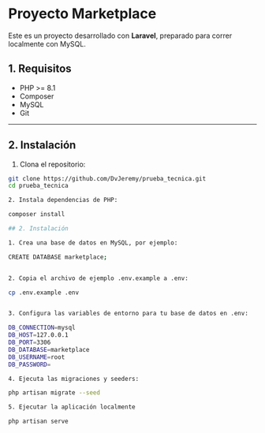 # Proyecto Marketplace

Este es un proyecto desarrollado con **Laravel**, preparado para correr localmente con MySQL.

## 1. Requisitos

- PHP >= 8.1
- Composer
- MySQL
- Git

---

## 2. Instalación

1. Clona el repositorio:

```bash
git clone https://github.com/DvJeremy/prueba_tecnica.git
cd prueba_tecnica

2. Instala dependencias de PHP:

composer install

## 2. Instalación

1. Crea una base de datos en MySQL, por ejemplo:

CREATE DATABASE marketplace;


2. Copia el archivo de ejemplo .env.example a .env:

cp .env.example .env


3. Configura las variables de entorno para tu base de datos en .env:

DB_CONNECTION=mysql
DB_HOST=127.0.0.1
DB_PORT=3306
DB_DATABASE=marketplace
DB_USERNAME=root
DB_PASSWORD=

4. Ejecuta las migraciones y seeders:

php artisan migrate --seed

5. Ejecutar la aplicación localmente

php artisan serve